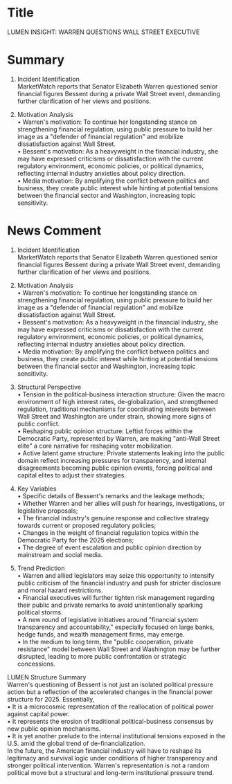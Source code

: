 # Title
LUMEN INSIGHT: WARREN QUESTIONS WALL STREET EXECUTIVE

# Summary
1. Incident Identification  
MarketWatch reports that Senator Elizabeth Warren questioned senior financial figures Bessent during a private Wall Street event, demanding further clarification of her views and positions.

2. Motivation Analysis  
• Warren's motivation: To continue her longstanding stance on strengthening financial regulation, using public pressure to build her image as a "defender of financial regulation" and mobilize dissatisfaction against Wall Street.  
• Bessent's motivation: As a heavyweight in the financial industry, she may have expressed criticisms or dissatisfaction with the current regulatory environment, economic policies, or political dynamics, reflecting internal industry anxieties about policy direction.  
• Media motivation: By amplifying the conflict between politics and business, they create public interest while hinting at potential tensions between the financial sector and Washington, increasing topic sensitivity.

# News Comment
1. Incident Identification  
MarketWatch reports that Senator Elizabeth Warren questioned senior financial figures Bessent during a private Wall Street event, demanding further clarification of her views and positions.

2. Motivation Analysis  
• Warren's motivation: To continue her longstanding stance on strengthening financial regulation, using public pressure to build her image as a "defender of financial regulation" and mobilize dissatisfaction against Wall Street.  
• Bessent's motivation: As a heavyweight in the financial industry, she may have expressed criticisms or dissatisfaction with the current regulatory environment, economic policies, or political dynamics, reflecting internal industry anxieties about policy direction.  
• Media motivation: By amplifying the conflict between politics and business, they create public interest while hinting at potential tensions between the financial sector and Washington, increasing topic sensitivity.

3. Structural Perspective  
• Tension in the political-business interaction structure: Given the macro environment of high interest rates, de-globalization, and strengthened regulation, traditional mechanisms for coordinating interests between Wall Street and Washington are under strain, showing more signs of public conflict.  
• Reshaping public opinion structure: Leftist forces within the Democratic Party, represented by Warren, are making "anti-Wall Street elite" a core narrative for reshaping voter mobilization.  
• Active latent game structure: Private statements leaking into the public domain reflect increasing pressures for transparency, and internal disagreements becoming public opinion events, forcing political and capital elites to adjust their strategies.

4. Key Variables  
• Specific details of Bessent's remarks and the leakage methods;  
• Whether Warren and her allies will push for hearings, investigations, or legislative proposals;  
• The financial industry's genuine response and collective strategy towards current or proposed regulatory policies;  
• Changes in the weight of financial regulation topics within the Democratic Party for the 2025 elections;  
• The degree of event escalation and public opinion direction by mainstream and social media.

5. Trend Prediction  
• Warren and allied legislators may seize this opportunity to intensify public criticism of the financial industry and push for stricter disclosure and moral hazard restrictions.  
• Financial executives will further tighten risk management regarding their public and private remarks to avoid unintentionally sparking political storms.  
• A new round of legislative initiatives around "financial system transparency and accountability," especially focused on large banks, hedge funds, and wealth management firms, may emerge.  
• In the medium to long term, the "public cooperation, private resistance" model between Wall Street and Washington may be further disrupted, leading to more public confrontation or strategic concessions.

LUMEN Structure Summary  
Warren's questioning of Bessent is not just an isolated political pressure action but a reflection of the accelerated changes in the financial power structure for 2025. Essentially,  
• It is a microcosmic representation of the reallocation of political power against capital power.  
• It represents the erosion of traditional political-business consensus by new public opinion mechanisms.  
• It is yet another prelude to the internal institutional tensions exposed in the U.S. amid the global trend of de-financialization.  
In the future, the American financial industry will have to reshape its legitimacy and survival logic under conditions of higher transparency and stronger political intervention. Warren's representation is not a random political move but a structural and long-term institutional pressure trend.
